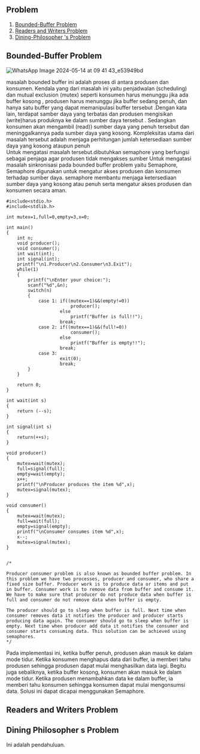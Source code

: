 ## Problem

1. [Bounded-Buffer Problem](#bounded-buffer-Problem)
2. [Readers and Writers Problem](#readers-and-writers-problem)
3. [Dining-Philosopher 's Problem](#dining-philosopher-s-problem)

## Bounded-Buffer Problem

![WhatsApp Image 2024-05-14 at 09 41 43_e53949bd](https://github.com/StalisAhmadSholeh/SysOP24-3123521010/assets/160557634/db2f56c7-7062-403a-92c1-f0a1c76e7882)


masalah bounded buffer ini adalah proses di antara produsen dan konsumen. Kendala yang dari masalah ini yaitu penjadwalan (scheduling) dan mutual exclusion (mutex) seperti konsumen harus menunggu jika ada buffer kosong , produsen harus menunggu jika buffer sedang penuh, dan hanya satu buffer yang dapat memanipulasi buffer tersebut .Dengan kata lain, terdapat samber daya yang terbatas dan produsen mengisikan (write)harus produknya ke dalam sumber daya tersebut . Sedangkan konsumen akan mengambil (read)) sumber daya yang penuh tersebut dan meninggalkannya pada sumber daya yang kosong. Kompleksitas utama dari masalah tersebut adalah menjaga perhitungan jumlah ketersediaan sumber daya yang kosong ataupun penuh<br>
Untuk mengatasi masalah tersebut.dibutuhkan semaphore yang berfungsi sebagai penjaga agar produsen tidak mengakses sumber
Untuk mengatasi masalah sinkronisasi pada bounded buffer problem yaitu Semaphore, Semaphore digunakan untuk mengatur akses produsen dan konsumen terhadap sumber daya. semaphore membantu menjaga ketersediaan sumber daya yang kosong atau penuh serta mengatur akses produsen dan konsumen secara aman.

```
#include<stdio.h>
#include<stdlib.h>
 
int mutex=1,full=0,empty=3,x=0;
 
int main()
{
	int n;
	void producer();
	void consumer();
	int wait(int);
	int signal(int);
	printf("\n1.Producer\n2.Consumer\n3.Exit");
	while(1)
	{
		printf("\nEnter your choice:");
		scanf("%d",&n);
		switch(n)
		{
			case 1:	if((mutex==1)&&(empty!=0))
						producer();
					else
						printf("Buffer is full!!");
					break;
			case 2:	if((mutex==1)&&(full!=0))
						consumer();
					else
						printf("Buffer is empty!!");
					break;
			case 3:
					exit(0);
					break;
		}
	}
	
	return 0;
}
 
int wait(int s)
{
	return (--s);
}
 
int signal(int s)
{
	return(++s);
}
 
void producer()
{
	mutex=wait(mutex);
	full=signal(full);
	empty=wait(empty);
	x++;
	printf("\nProducer produces the item %d",x);
	mutex=signal(mutex);
}
 
void consumer()
{
	mutex=wait(mutex);
	full=wait(full);
	empty=signal(empty);
	printf("\nConsumer consumes item %d",x);
	x--;
	mutex=signal(mutex);
}


/*

Producer consumer problem is also known as bounded buffer problem. In this problem we have two processes, producer and consumer, who share a fixed size buffer. Producer work is to produce data or items and put in buffer. Consumer work is to remove data from buffer and consume it. We have to make sure that producer do not produce data when buffer is full and consumer do not remove data when buffer is empty.

The producer should go to sleep when buffer is full. Next time when consumer removes data it notifies the producer and producer starts producing data again. The consumer should go to sleep when buffer is empty. Next time when producer add data it notifies the consumer and consumer starts consuming data. This solution can be achieved using semaphores.
*/
```

Pada implementasi ini, ketika buffer penuh, produsen akan masuk ke dalam mode tidur. Ketika konsumen menghapus data dari buffer, ia memberi tahu produsen sehingga produsen dapat mulai menghasilkan data lagi. Begitu juga sebaliknya, ketika buffer kosong, konsumen akan masuk ke dalam mode tidur. Ketika produsen menambahkan data ke dalam buffer, ia memberi tahu konsumen sehingga konsumen dapat mulai mengonsumsi data. Solusi ini dapat dicapai menggunakan  Semaphore.

## Readers and Writers Problem
  

## Dining Philosopher s Problem
   Ini adalah pendahuluan.

